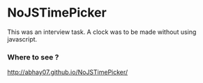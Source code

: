 # NoJSTimePicker
This was an interview task. A clock was to be made without using javascript.

### Where to see ?
http://abhay07.github.io/NoJSTimePicker/
